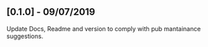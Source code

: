 ## [0.1.0] - 09/07/2019

Update Docs, Readme and version to comply with pub mantainance suggestions.
